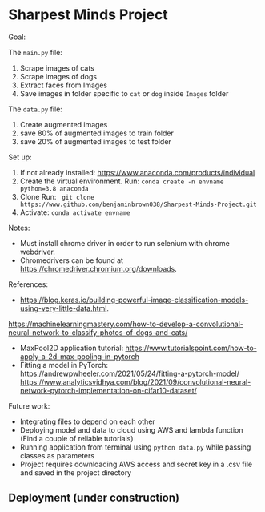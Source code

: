# Sharpest Minds Project

Goal:

The ```main.py``` file:

1. Scrape images of cats
2. Scrape images of dogs
3. Extract faces from Images
4. Save images in folder specific to ```cat``` or ```dog``` inside ```Images``` folder

The ```data.py``` file:

1. Create augmented images
2. save 80% of augmented images to train folder
3. save 20% of augmented images to test folder

Set up:

1. If not already installed:
https://www.anaconda.com/products/individual
2. Create the virtual environment.
Run: ```conda create -n envname python=3.8 anaconda ```
3. Clone
Run: ``` git clone https://www.github.com/benjaminbrown038/Sharpest-Minds-Project.git```
4. Activate:
```conda activate envname```

Notes:

  - Must install chrome driver in order to run selenium with chrome webdriver.
  - Chromedrivers can be found at https://chromedriver.chromium.org/downloads.

References:

  - https://blog.keras.io/building-powerful-image-classification-models-using-very-little-data.html.

  https://machinelearningmastery.com/how-to-develop-a-convolutional-neural-network-to-classify-photos-of-dogs-and-cats/
  - MaxPool2D application tutorial: https://www.tutorialspoint.com/how-to-apply-a-2d-max-pooling-in-pytorch
  - Fitting a model in PyTorch: https://andrewpwheeler.com/2021/05/24/fitting-a-pytorch-model/
https://www.analyticsvidhya.com/blog/2021/09/convolutional-neural-network-pytorch-implementation-on-cifar10-dataset/

Future work:

- Integrating files to depend on each other
- Deploying model and data to cloud using AWS and lambda function (Find a couple of reliable tutorials)
- Running application from terminal using ```python data.py``` while passing classes as parameters
- Project requires downloading AWS access and secret key in a .csv file and saved in the project directory


## Deployment (under construction)